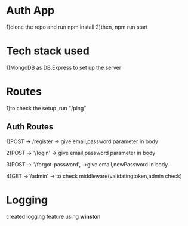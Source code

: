 # Auth App

1)clone the repo and run npm install
2)then, npm run start

# Tech stack used

1)MongoDB as DB,Express to set up the server

# Routes

1)to check the setup ,run "/ping"

## Auth Routes

1)POST -> /register -> give email,password parameter in body

2)POST -> '/login' -> give email,password parameter in body 

3)POST -> '/forgot-password', ->give email,newPassword in body

4)GET ->'/admin' -> to check middleware(validatingtoken,admin check)

# Logging

created logging feature using **winston** 
